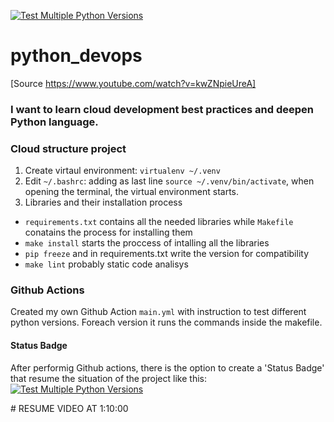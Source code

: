 [![Test Multiple Python Versions](https://github.com/flazzari/python_devops/actions/workflows/main.yml/badge.svg)](https://github.com/flazzari/python_devops/actions/workflows/main.yml)

# python_devops
[Source https://www.youtube.com/watch?v=kwZNpieUreA]

  ### I want to learn cloud development best practices and deepen Python language.

### Cloud structure project
1. Create virtaul environment: `virtualenv ~/.venv`
2. Edit `~/.bashrc`: adding as last line `source ~/.venv/bin/activate`, when opening the terminal, the virtual environment starts.
3. Libraries and their installation process
  - `requirements.txt` contains all the needed libraries while `Makefile` conatains the process for installing them
  - `make install` starts the proccess of intalling all the libraries
  - `pip freeze` and in requirements.txt write the version for compatibility
  - `make lint` probably static code analisys

### Github Actions

Created my own Github Action `main.yml` with instruction to test different python versions. Foreach version it runs the commands inside the makefile.

#### Status Badge
After performig Github actions, there is the option to create a 'Status Badge' that resume the situation of the project like this:
[![Test Multiple Python Versions](https://github.com/flazzari/python_devops/actions/workflows/main.yml/badge.svg)](https://github.com/flazzari/python_devops/actions/workflows/main.yml)


# RESUME VIDEO AT 1:10:00